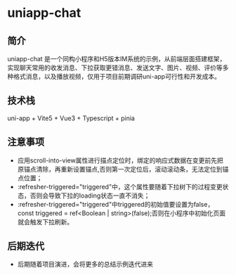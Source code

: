 # uniapp-chat

## 简介

uniapp-chat 是一个同构小程序和H5版本IM系统的示例，从前端层面搭建框架，实现聊天常用的收发消息、下拉获取更错消息、发送文字、图片、视频、评价等多种格式消息，以及播放视频，仅用于项目前期调研uni-app可行性和开发成本。

## 技术栈
uni-app + Vite5 + Vue3 + Typescript + pinia



## 注意事项

- 应用scroll-into-view属性进行描点定位时，绑定的响应式数据在变更前先把原锚点清除，再重新设置锚点,否则第一次定位后，滚动滚动条，无法定位到锚点位置；
- :refresher-triggered="triggered"中，这个属性要随着下拉树下的过程变更状态，否则会导致下拉的loading状态一直不消失；
- :refresher-triggered="triggered"中triggered的初始值要设置为false，const triggered = ref<Boolean | string>(false);否则在小程序中初始化页面就会触发下拉刷新。

## 后期迭代

- 后期随着项目演进，会将更多的总结示例迭代进来
